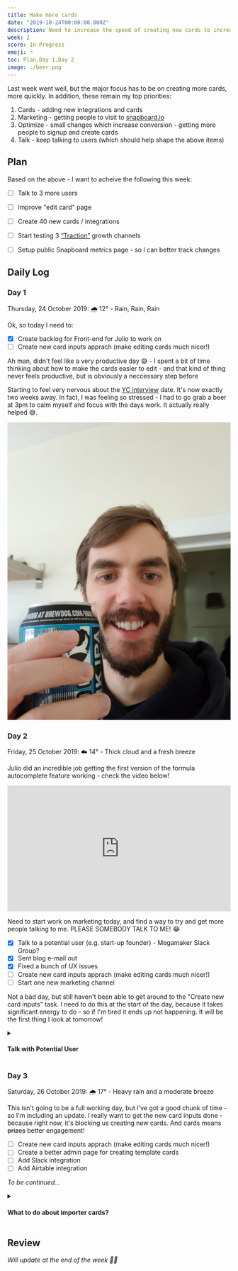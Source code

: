 ```yaml
---
title: Make more cards
date: "2019-10-24T00:00:00.000Z"
description: Need to increase the speed of creating new cards to increase engagement.
week: 2
score: In Progress
emoji: 🃏
toc: Plan,Day 1,Day 2
image: ./beer.png
---
```


Last week went well, but the major focus has to be on creating more cards, more quickly. In addition, these remain my top priorities:

 1. Cards - adding new integrations and cards
 2. Marketing - getting people to visit to [snapboard.io](https://snapboard.io)
 3. Optimize - small changes which increase conversion - getting more people to signup and create cards
 4. Talk - keep talking to users (which should help shape the above items)


## Plan

Based on the above - I want to acheive the following this week:

  - [ ] Talk to 3 more users
  - [ ] Improve "edit card" page
  - [ ] Create 40 new cards / integrations
  - [ ] Start testing 3 [“Traction”](https://www.amazon.co.uk/Traction-Startup-Achieve-Explosive-Customer/dp/0241242533) growth channels
  - [ ] Setup public Snapboard metrics page - so I can better track changes


## Daily Log

### Day 1

Thursday, 24 October 2019: 🌧 12° - Rain, Rain, Rain

Ok, so today I need to:

 - [x] Create backlog for Front-end for Julio to work on
 - [ ] Create new card inputs apprach (make editing cards much nicer!)

Ah man, didn't feel like a very productive day 😅 - I spent a bit of time thinking about how to make the cards easier to edit - and that kind of thing never feels productive, but is obviously a neccessary step before 

Starting to feel very nervous about the [YC interview](/week-001) date. It's now exactly two weeks away. In fact, I was feeling so stressed - I had to go grab a beer at 3pm to calm myself and focus with the days work. It actually really helped 😅.

![Calm nerves with a nice cold beer](./beer.jpg "Calm nerves with a nice cold beer")


### Day 2

Friday, 25 October 2019: ☁️ 14° - Thick cloud and a fresh breeze
 
Julio did an incredible job getting the first version of the formula autocomplete feature working - check the video below!

<div style="position: relative; padding-bottom: 56.42633228840126%; height: 0;"><iframe src="https://www.loom.com/embed/8ccbaec3489d4c77920a7a89b99f5af7" frameborder="0" webkitallowfullscreen mozallowfullscreen allowfullscreen style="position: absolute; top: 0; left: 0; width: 100%; height: 100%;"></iframe></div>

Need to start work on marketing today, and find a way to try and get more people talking to me. PLEASE SOMEBODY TALK TO ME! 😂

  - [x] Talk to a potential user (e.g. start-up founder) - Megamaker Slack Group?
  - [x] Sent blog e-mail out
  - [x] Fixed a bunch of UX issues
  - [ ] Create new card inputs apprach (make editing cards much nicer!) 
  - [ ] Start one new marketing channel

Not a bad day, but still haven't been able to get around to the "Create new card inputs" task. I need to do this at the start of the day, because it takes significant energy to do - so if I'm tired it ends up not happening. It will be the first thing I look at tomorrow!

<details>
	<summary><h4>Talk with Potential User</h4></summary>

	Founder - SaaS - Developer Tools / Productivity

	Has built his own internal dashboard to see the metrics that really matter to him. Doesn't use other tools, because existing dashboards don't show him what he needs - or would take too long to configure! His current (internally built dashboard), pulls everything from his DB. He's not sure if he would give access to the DB or not. There's basically only 3 options getting DB data - push (like Mixpanel `track`), pull from an exposed API that gets data from the DB or direct DB access. Seems like the best option might be some kind of push - and then we can create a library for each language.

	Metrics that matter are Signups, Installs, Active Customers. He also tracks engagement on a per user level - so he sees if users have done key activity like - how far are they through their trial, how many participants, how many reports they've generated.

	Recommended that I start a Typeform to ask people what integrations they want, sounds like a good idea. Unsure whether to send it to the entire list on Snapboard though, because I don't want to send too many e-mails and I want to update them once we have more apps in play - oh wait - that's catch 22 😂. I probably need to e-mail them next week anyway, to allow people time to engage before the interview so I'll attach it to that.

	They use the following apps:

	* Beamer
	* Helpscout
	* Sentry
	* Stripe
	* Mixpanel - no longer uses as much
	* Mailerlite
	* Postmark
	* AWS / EC2 and RDS
	* Datadog
	* Logrocket
</details>


### Day 3

Saturday, 26 October 2019: 🌧 17° - Heavy rain and a moderate breeze

This isn't going to be a full working day, but I've got a good chunk of time - so I'm including an update. I really want to get the new card inputs done - because right now, it's blocking us creating new cards. And cards means ~~prizes~~ better engagement!

  - [ ] Create new card inputs apprach (make editing cards much nicer!)
  - [ ] Create a better admin page for creating template cards
  - [ ] Add Slack integration
  - [ ] Add Airtable integration

*To be continued...*

<details>
	<summary><h4>What to do about importer cards?</h4></summary>

	People aren't using the "importer" cards (cards which import raw data) because they're not shown in the main "+ Add card" modal. But if I add them there, it will be super confusing because when they select an "importer" card, it will not be added to their current active board but to the import boards section.

	The import boards section was added, because when adding pre-configured cards, we often need to import additional data - e.g. for the 'Stripe Customer Count' card (we need to import a list of Stripe customers). We add this imported data to the imports section, to allow the user to see their raw data, how it's structured and potentially use it when writing their own formula.

	For some apps (e.g. database apps, Airtable), there's no easy way for us to create pre-configured cards - because the data from databases is so varied. So the user will probably want to import the raw data first, and then manually use it in a chart/number card.

	We could remove the importers secton, and add "importer" cards to the current active board - BUT that makes it harder to find and organize. And when a user creates a pre-configured card for a board, we'd end up adding 2 cards to their board - the pre-populated card and the importer card (again confusing). 

	##### Things to think about

	* Should we have an importers section at all? How would the user select data without them? 

		* We could have a kind-of hidden section on every board, which automatically shows dependencies for that board (obviously only shown to CREATOR roles). Having it on the same board would also mean the user doesn't have to move around as much. This would solve the "adding 2 cards to their board", because one would be semi-hidden. We would only need to hide it if we added it as part of a "pre-configured" card - and the user could hide any other cards they want too - e.g. they might want to have an data grid card, log card, etc - that's visible to admins only. In this case, if the user directly adds an importer card - then it shows on the main board - and they can then choose to highlight it later?

		* We could use a formula function to get data - but that makes it harder for a user because they would have to deal with IDs - which most users won't understand or know how to find.

	* Is it really impossible to create pre-configured cards for database-type apps?


</details>


## Review

*Will update at the end of the week 👍🏽*



